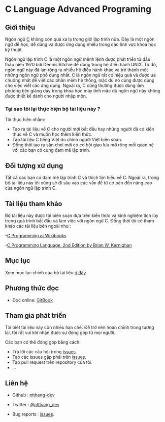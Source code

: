 # C Language Advanced Programing 

## Giới thiệu 

Ngôn ngữ [C](https://bitly.com.vn/kjx298) không còn quá xa lạ trong giới lập trình nữa. Đây là một ngôn ngữ dễ học, dễ dùng và được ứng dụng nhiều trong các lĩnh vực khoa học kỹ thuật.

Ngôn ngữ lập trình C là một ngôn ngữ mệnh lệnh được phát triển từ đầu thập niên 1970 bởi Dennis Ritchie để dùng trong hệ điều hành UNIX. Từ đó, ngôn ngữ này đã lan rộng ra nhiều hệ điều hành khác và trở thành một những ngôn ngữ phổ dụng nhất. C là ngôn ngữ rất có hiệu quả và được ưa chuộng nhất để viết các phần mềm hệ thống, mặc dù nó cũng được dùng cho việc viết các ứng dụng. Ngoài ra, C cũng thường được dùng làm phương tiện giảng dạy trong khoa học máy tính mặc dù ngôn ngữ này không được thiết kế dành cho người nhập môn.

### Tại sao tôi lại thực hiện bộ tài liệu này ?

Tôi thực hiện nhằm:

- Tạo ra tài liệu về C cho người mới bắt đầu hay những người đã có kiến thức về C và muốn học thêm kiến thức.
- Tạo tài liệu C tiếng Việt do chính người Việt biên soạn.
- Đồng thời tạo ra sân chơi mới có cơ hội giao lưu mở rộng mối quan hệ với các bạn có cùng đam mê lập trình.

## Đối tượng xử dụng

Tất cả các bạn có đam mê lập trình C và thích tìm hiểu về C. Ngoài ra, trong bộ tài liệu này tôi cũng sẽ đi sâu vào các vấn đề từ cơ bản đến nâng cao của ngôn ngữ lập trình C.

## Tài liệu tham khảo

Bộ tài liệu này được tôi biên soạn dựa trên kiến thức và kinh nghiệm tích lũy trong quá trình bắt đầu và làm việc với ngôn ngữ C. Đồng thời tôi có tham khảo các tài liệu bên ngoài như :

-[C Programming at Wikibooks](https://en.wikibooks.org/wiki/C_Programming/Why_learn_C%3F)

-[C Programming Language, 2nd Edition by Brian W. Kernighan](https://www.amazon.com/Programming-Language-2nd-Brian-Kernighan/dp/0131103628)

## Mục lục

Xem mục lục chính của bộ tài liệu [ở đây](./SUMARY.md)

## Phương thức đọc

- Đọc online: [GitBook](https://ntthang-dev.gitbook.io/learn-c-programming-vi/)

## Tham gia phát triển

Tôi biết tài liệu này còn nhiều hạn chế. Để trở nên hoàn chỉnh trong tương lai, tôi rất vui khi nhận được sự đóng góp từ mọi người.

Các bạn có thể đóng góp bằng cách:

- Trả lời các câu hỏi trong [issues](https://github.com/ntthang-dev/Learn-C-programming-vi/issues).
- Tạo các issues gặp phải trên [issues](https://github.com/ntthang-dev/Learn-C-programming-vi/issues).
- Tạo pull request trên repository của tôi.
- ...

## Liên hệ

- Github : [ntthang-dev](https://github.com/ntthang-dev)

- Twitter : [@ntthang_dev](https://twitter.com/ntthang_dev)

- Bug reports : [issues](https://github.com/ntthang-dev/Learn-C-programming-vi/issues).

